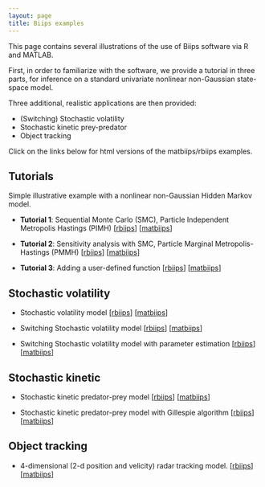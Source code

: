 ```yaml
---
layout: page
title: Biips examples
---
```

<link rel="stylesheet" href="https://maxcdn.bootstrapcdn.com/font-awesome/4.5.0/css/font-awesome.min.css">

This page contains several illustrations of the use of Biips software via R and MATLAB.

First, in order to familiarize with the software, we provide a tutorial in three parts, for inference on a standard univariate nonlinear non-Gaussian state-space model.

Three additional, realistic applications are then provided:

* (Switching) Stochastic volatility
* Stochastic kinetic prey-predator
* Object tracking

Click on the links below for html versions of the matbiips/rbiips examples.

Tutorials
---------------------

Simple illustrative example with a nonlinear non-Gaussian Hidden Markov model.

* **Tutorial 1**: Sequential Monte Carlo (SMC), Particle Independent Metropolis Hastings (PIMH)
[[rbiips](/rbiips/tutorial/tutorial1.html)]
[[matbiips](/matbiips/tutorial/tutorial1.html)] 

* **Tutorial 2**: Sensitivity analysis with SMC, Particle Marginal Metropolis-Hastings (PMMH)
[[rbiips](/rbiips/tutorial/tutorial2.html)]
[[matbiips](/matbiips/tutorial/tutorial2.html)]

* **Tutorial 3**: Adding a user-defined function
[[rbiips](/rbiips/tutorial/tutorial3.html)]
[[matbiips](/matbiips/tutorial/tutorial3.html)]

Stochastic volatility
---------------------

* Stochastic volatility model
[[rbiips](/rbiips/stoch_volatility/stoch_volatility.html)]
[[matbiips](/matbiips/stoch_volatility/stoch_volatility.html)]

* Switching Stochastic volatility model
[[rbiips](/rbiips/stoch_volatility/switch_stoch_volatility.html)]
[[matbiips](/matbiips/stoch_volatility/switch_stoch_volatility.html)]

* Switching Stochastic volatility model with parameter estimation
[[rbiips](/rbiips/stoch_volatility/switch_stoch_volatility_param.html)]
[[matbiips](/matbiips/stoch_volatility/switch_stoch_volatility_param.html)]

Stochastic kinetic
---------------------

* Stochastic kinetic predator-prey model
[[rbiips](/rbiips/stoch_kinetic/stoch_kinetic.html)]
[[matbiips](/matbiips/stoch_kinetic/stoch_kinetic.html)]

* Stochastic kinetic predator-prey model with Gillespie algorithm
[[rbiips](/rbiips/stoch_kinetic/stoch_kinetic_gill.html)]
[[matbiips](/matbiips/stoch_kinetic/stoch_kinetic_gill.html)]

Object tracking
---------------------
* 4-dimensional (2-d position and velicity) radar tracking model.
[[rbiips](/rbiips/object_tracking/hmm_4d_nonlin.html)]
[[matbiips](/matbiips/object_tracking/hmm_4d_nonlin.html)]
